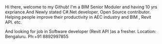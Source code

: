   Hi there, welcome to my Github! I'm a BIM Senior Moduler and having 10 yrs expriance.And Newly stated C#.Net developer, Open Source contributor. Helping people improve their productivity in AEC industry and BIM , Revit API. etc.
     
And looking for job in Software developer (Revit API )as a fresher.
Location: Bengaluru.
Ph:+91 8892997855

